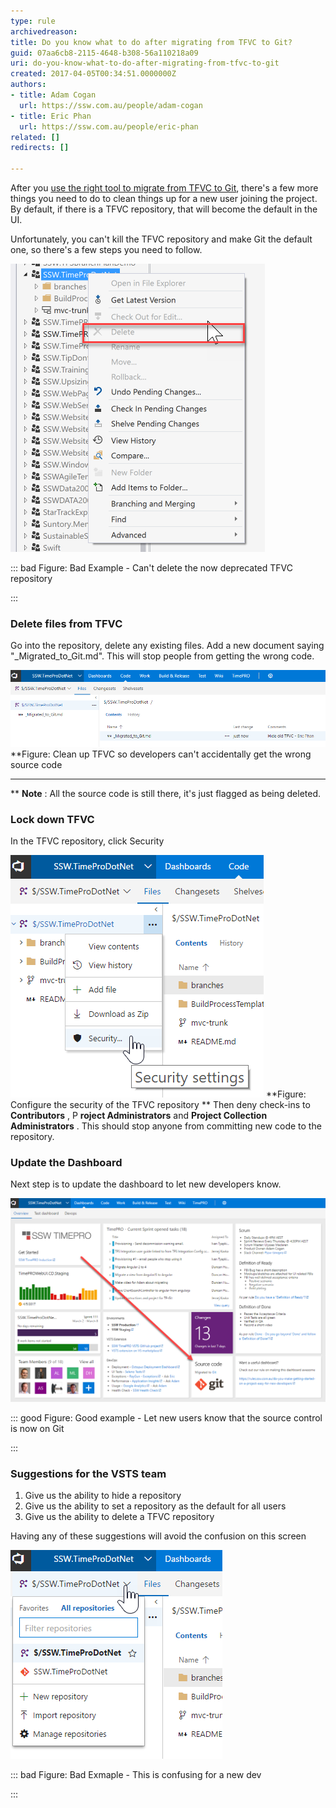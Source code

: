 ```yaml
---
type: rule
archivedreason: 
title: Do you know what to do after migrating from TFVC to Git?
guid: 07aa6cb8-2115-4648-b308-56a110218a09
uri: do-you-know-what-to-do-after-migrating-from-tfvc-to-git
created: 2017-04-05T00:34:51.0000000Z
authors:
- title: Adam Cogan
  url: https://ssw.com.au/people/adam-cogan
- title: Eric Phan
  url: https://ssw.com.au/people/eric-phan
related: []
redirects: []

---
```


After you [use the right tool to migrate from TFVC to Git](/Pages/Do-you-know-the-best-tool-to-migration-from-TFVC-to-Git.aspx), there's a few more things you need to do to clean things up for a new user joining the project. By default, if there is a TFVC repository, that will become the default in the UI.




Unfortunately, you can't kill the TFVC repository and make Git the default one, so there's a few steps you need to follow.







<!--endintro-->

![](2017-04-05_10-02-58.png)

::: bad
Figure: Bad Example - Can't delete the now deprecated TFVC repository

:::

### Delete files from TFVC


Go into the repository, delete any existing files. Add a new document saying "\_Migrated\_to\_Git.md". This will stop people from getting the wrong code.

![](2017-04-05_10-24-52.png)
 **Figure: Clean up TFVC so developers can't accidentally get the wrong source code
** **
** 
**Note** : All the source code is still there, it's just flagged as being deleted.

### Lock down TFVC


In the TFVC repository, click Security

![](2017-04-05_10-43-51.png)
 **Figure: Configure the security of the TFVC repository
** 
Then deny check-ins to  **Contributors** , P **roject Administrators** and  **Project Collection Administrators** . This should stop anyone from committing new code to the repository.

### Update the Dashboard


Next step is to update the dashboard to let new developers know.

![](2017-04-05_10-30-43.png)

::: good
Figure: Good example - Let new users know that the source control is now on Git

:::



### Suggestions for the VSTS team


1. Give us the ability to hide a repository
2. Give us the ability to set a repository as the default for all users
3. Give us the ability to delete a TFVC repository



Having any of these suggestions will avoid the confusion on this screen


![](2017-04-05_10-06-12.png)


::: bad
Figure: Bad Exmaple - This is confusing for a new dev

:::
